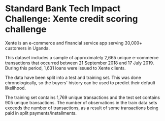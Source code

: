 # Standard Bank Tech Impact Challenge: Xente credit scoring challenge

Xente is an e-commerce and financial service app serving 30,000+ customers in Uganda.

This dataset includes a sample of approximately 2,665 unique e-commerce transactions 
that occurred between 21 September 2018 and 17 July 2019. During this period, 1,631 loans 
were issued to Xente clients.

The data have been split into a test and training set. This was done chronologically, so 
the buyers' history can be used to predict their default likelihood.

The training set contains 1,769 unique transactions and the test set contains 905 
unique transactions. The number of observations in the train data sets exceeds the number of 
transactions, as a result of some transactions being paid in split payments/installments.
